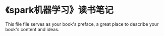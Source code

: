 # 《spark机器学习》读书笔记

This file file serves as your book's preface, a great place to describe your book's content and ideas.

